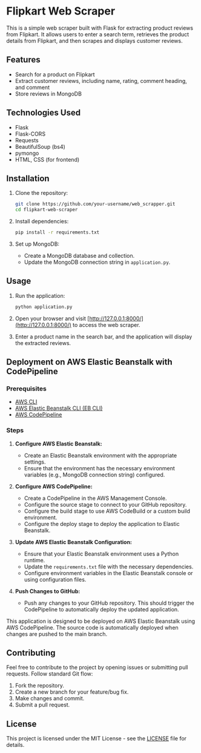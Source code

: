 # Flipkart Web Scraper

This is a simple web scraper built with Flask for extracting product reviews from Flipkart. It allows users to enter a search term, retrieves the product details from Flipkart, and then scrapes and displays customer reviews.

## Features

- Search for a product on Flipkart
- Extract customer reviews, including name, rating, comment heading, and comment
- Store reviews in MongoDB

## Technologies Used

- Flask
- Flask-CORS
- Requests
- BeautifulSoup (bs4)
- pymongo
- HTML, CSS (for frontend)

## Installation

1. Clone the repository:

    ```bash
    git clone https://github.com/your-username/web_scrapper.git
    cd flipkart-web-scraper
    ```

2. Install dependencies:

    ```bash
    pip install -r requirements.txt
    ```

3. Set up MongoDB:

    - Create a MongoDB database and collection.
    - Update the MongoDB connection string in `application.py`.

## Usage

1. Run the application:

    ```bash
    python application.py
    ```

2. Open your browser and visit [http://127.0.0.1:8000/](http://127.0.0.1:8000/) to access the web scraper.

3. Enter a product name in the search bar, and the application will display the extracted reviews.

## Deployment on AWS Elastic Beanstalk with CodePipeline

### Prerequisites

- [AWS CLI](https://aws.amazon.com/cli/)
- [AWS Elastic Beanstalk CLI (EB CLI)](https://docs.aws.amazon.com/elasticbeanstalk/latest/dg/eb-cli3-install.html)
- [AWS CodePipeline](https://aws.amazon.com/codepipeline/)

### Steps

1. **Configure AWS Elastic Beanstalk:**

    - Create an Elastic Beanstalk environment with the appropriate settings.
    - Ensure that the environment has the necessary environment variables (e.g., MongoDB connection string) configured.

2. **Configure AWS CodePipeline:**

    - Create a CodePipeline in the AWS Management Console.
    - Configure the source stage to connect to your GitHub repository.
    - Configure the build stage to use AWS CodeBuild or a custom build environment.
    - Configure the deploy stage to deploy the application to Elastic Beanstalk.

3. **Update AWS Elastic Beanstalk Configuration:**

    - Ensure that your Elastic Beanstalk environment uses a Python runtime.
    - Update the `requirements.txt` file with the necessary dependencies.
    - Configure environment variables in the Elastic Beanstalk console or using configuration files.

4. **Push Changes to GitHub:**

    - Push any changes to your GitHub repository. This should trigger the CodePipeline to automatically deploy the updated application.


This application is designed to be deployed on AWS Elastic Beanstalk using AWS CodePipeline. The source code is automatically deployed when changes are pushed to the main branch.

## Contributing

Feel free to contribute to the project by opening issues or submitting pull requests. Follow standard Git flow:

1. Fork the repository.
2. Create a new branch for your feature/bug fix.
3. Make changes and commit.
4. Submit a pull request.

## License

This project is licensed under the MIT License - see the [LICENSE](LICENSE) file for details.
